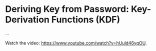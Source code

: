 # Deriving Key from Password: Key-Derivation Functions (KDF)

...

<div class="video-player">
  Watch the video: <a target="_blank" href="https://www.youtube.com/watch?v=hUuld46yqOU">https://www.youtube.com/watch?v=hUuld46yqOU</a>.
</div>
<script src="/assets/js/video.js"></script>

